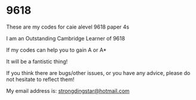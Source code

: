 # 9618
These are my codes for caie alevel 9618 paper 4s

I am an Outstanding Cambridge Learner of 9618

If my codes can help you to gain A or A*

It will be a fantistic thing!

If you think there are bugs/other issues, or you have any advice, please do not hesitate to reflect them!

My email address is: strongdingstar@hotmail.com
